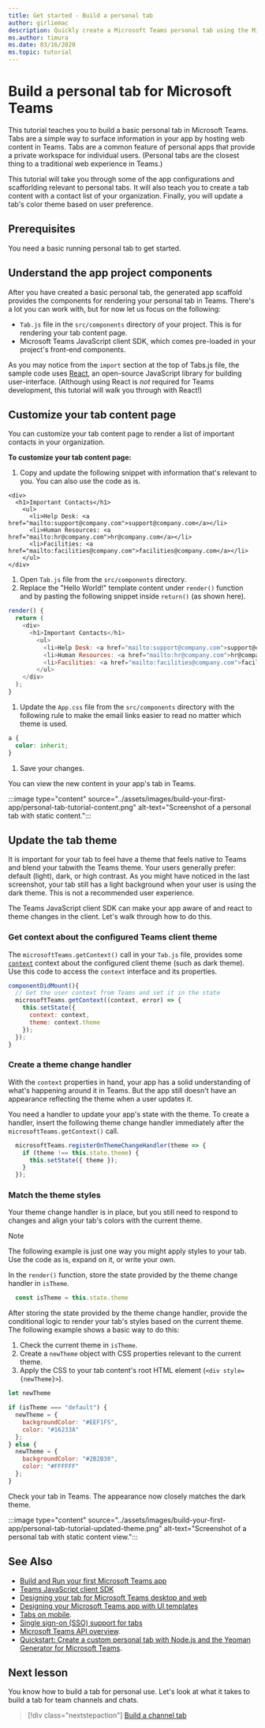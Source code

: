 ```yaml
---
title: Get started - Build a personal tab
author: girliemac
description: Quickly create a Microsoft Teams personal tab using the Microsoft Teams Toolkit.
ms.author: timura
ms.date: 03/16/2020
ms.topic: tutorial
---
```

# Build a personal tab for Microsoft Teams

This tutorial teaches you to build a basic personal tab in Microsoft Teams. Tabs are a simple way to surface information in your app by hosting web content in Teams. Tabs are a common feature of personal apps that provide a private workspace for individual users. (Personal tabs are the closest thing to a traditional web experience in Teams.) 

This tutorial will take you through some of the app configurations and scafforlding relevant to personal tabs. It will also teach you to create a tab content with a contact list of your organization. Finally, you will update a tab's color theme based on user preference.

## Prerequisites

You need a basic running personal tab to get started.

## Understand the app project components

After you have created a basic personal tab, the generated app scaffold provides the components for rendering your personal tab in Teams. There's a lot you can work with, but for now let us focus on the following: 

* `Tab.js` file in the `src/components` directory of your project. This is for rendering your tab content page.
* Microsoft Teams JavaScript client SDK, which comes pre-loaded in your project's front-end components.

As you may notice from the `import` section at the top of Tabs.js file, the sample code uses [React](https://reactjs.org/), an open-source JavaScript library for building user-interface. (Although using React is _not_ required for Teams development, this tutorial will walk you through with React!) 

## Customize your tab content page

You can customize your tab content page to render a list of important contacts in your organization. 

**To customize your tab content page:**

1. Copy and update the following snippet with information that's relevant to you. You can also use the code as is. 

  ```JSX
  <div>
    <h1>Important Contacts</h1>
      <ul>
        <li>Help Desk: <a href="mailto:support@company.com">support@company.com</a></li>
        <li>Human Resources: <a href="mailto:hr@company.com">hr@company.com</a></li>
        <li>Facilities: <a href="mailto:facilities@company.com">facilities@company.com</a></li>
      </ul>
  </div>
  ```
1. Open `Tab.js` file from the `src/components` directory. 
1. Replace the "Hello World!" template content under `render()` function and by pasting the following snippet inside `return()` (as shown here).

  ```JavaScript
  render() {
    return (
      <div>
        <h1>Important Contacts</h1>
          <ul>
            <li>Help Desk: <a href="mailto:support@company.com">support@company.com</a></li>
            <li>Human Resources: <a href="mailto:hr@company.com">hr@company.com</a></li>
            <li>Facilities: <a href="mailto:facilities@company.com">facilities@company.com</a></li>
          </ul>
      </div>
    );
  }
  ```
1. Update the `App.css` file from the `src/components` directory with the following rule to make the email links easier to read no matter which theme is used.

  ```CSS
  a {
    color: inherit;
  }
  ```
1. Save your changes. 

You can view the new content in your app's tab in Teams.

  :::image type="content" source="../assets/images/build-your-first-app/personal-tab-tutorial-content.png" alt-text="Screenshot of a personal tab with static content.":::

## Update the tab theme

It is important for your tab to feel have a theme that feels native to Teams and blend your tabwith the Teams theme. Your users generally prefer: default (light), dark, or high contrast. As you might have noticed in the last screenshot, your tab still has a light background when your user is using the dark theme. This is not a recommended user experience.

The Teams JavaScript client SDK can make your app aware of and react to theme changes in the client. Let's walk through how to do this.

### Get context about the configured Teams client theme

The `microsoftTeams.getContext()` call in your `Tab.js` file, provides some [`context`](https://docs.microsoft.com/javascript/api/@microsoft/teams-js/context?view=msteams-client-js-latest&preserve-view=true) context about the configured client theme (such as dark theme). Use this code to access the `context` interface and its properties.

```JavaScript
componentDidMount(){
  // Get the user context from Teams and set it in the state
  microsoftTeams.getContext((context, error) => {
    this.setState({
      context: context,
      theme: context.theme
    });
  });
}
```

### Create a theme change handler

With the `context` properties in hand, your app has a solid understanding of what's happening around it in Teams. But the app still doesn't have an appearance reflecting the theme when a user updates it.

You need a handler to update your app's state with the theme. To create a handler, insert the following theme change handler immediately after the `microsoftTeams.getContext()` call.

```JavaScript
  microsoftTeams.registerOnThemeChangeHandler(theme => {
    if (theme !== this.state.theme) {
      this.setState({ theme });  
    }
  });
```

### Match the theme styles

Your theme change handler is in place, but you still need to respond to changes and align your tab's colors with the current theme.

> [!NOTE]
> The following example is just one way you might apply styles to your tab. Use the code as is, expand on it, or write your own.

In the `render()` function, store the state provided by the theme change handler in `isTheme`.

```JavaScript
  const isTheme = this.state.theme
```

After storing the state provided by the theme change handler, provide the conditional logic to render your tab's styles based on the current theme. The following example shows a basic way to do this:
1. Check the current theme in `isTheme`.
1. Create a `newTheme` object with CSS properties relevant to the current theme.
1. Apply the CSS to your tab content's root HTML element (`<div style={newTheme}>`).

  ```JavaScript
  let newTheme

  if (isTheme === "default") {
    newTheme = {
      backgroundColor: "#EEF1F5",
      color: "#16233A"
    };
  } else {
    newTheme = {
      backgroundColor: "#2B2B30",
      color: "#FFFFFF"
    };
  }
  ```

Check your tab in Teams. The appearance now closely matches the dark theme.

  :::image type="content" source="../assets/images/build-your-first-app/personal-tab-tutorial-updated-theme.png" alt-text="Screenshot of a personal tab with static content view.":::

## See Also

* [Build and Run your first Microsoft Teams app](../build-your-first-app/build-and-run.md) 
* [Teams JavaScript client SDK](https://docs.microsoft.com/javascript/api/@microsoft/teams-js/?view=msteams-client-js-latest&preserve-view=true)
* [Designing your tab for Microsoft Teams desktop and web](../tabs/design/tabs.md) 
* [Designing your Microsoft Teams app with UI templates](../concepts/design/design-teams-app-ui-templates.md) 
* [Tabs on mobile](../tabs/design/tabs-mobile.md).
* [Single sign-on (SSO) support for tabs](../tabs/how-to/authentication/auth-aad-sso.md)
* [Microsoft Teams API overview](https://docs.microsoft.com/graph/teams-concept-overview).
* [Quickstart: Create a custom personal tab with Node.js and the Yeoman Generator for Microsoft Teams](../tabs/quickstarts/create-personal-tab-node-yeoman.md).

## Next lesson

You know how to build a tab for personal use. Let's look at what it takes to build a tab for team channels and chats.

> [!div class="nextstepaction"]
> [Build a channel tab](../build-your-first-app/build-channel-tab.md)
